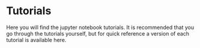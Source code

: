 # Tutorials

Here you will find the jupyter notebook tutorials. It is recommended that you go
through the tutorials yourself, but for quick reference a version of each
tutorial is available here.
